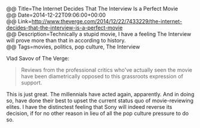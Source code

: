 @@ Title=The Internet Decides That The Interview Is a Perfect Movie  
@@ Date=2014-12-22T09:06:00+00:00  
@@ Link=http://www.theverge.com/2014/12/22/7433229/the-internet-decides-that-the-interview-is-a-perfect-movie  
@@ Description=Technically a stupid movie, I have a feeling The Interview will prove more than that in according to history.  
@@ Tags=movies, politics, pop culture, The Interview  

Vlad Savov of The Verge:
>Reviews from the professional critics who've actually seen the movie have been diametrically opposed to this grassroots expression of support.

This is just great. The millennials have acted again, apparently. And in doing so, have done their best to upset the current status quo of movie-reviewing elites. I have the distinctest feeling that Sony will indeed reverse its decision, if for no other reason in lieu of all the pop culture pressure to do so.